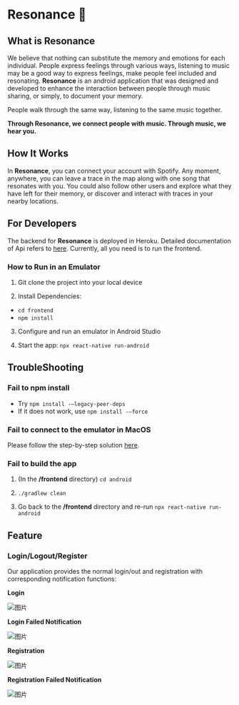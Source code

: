 # Resonance 🎵

## What is Resonance 
We believe that nothing can substitute the memory and emotions for each individual. People express feelings through various ways, listening to music may be a good way to express feelings, make people feel included and resonating. **Resonance** is an android application that was designed and developed to enhance the interaction between people through music sharing, or simply, to document your memory. 

People walk through the same way, listening to the same music together. 

**Through Resonance, we connect people with music. Through music, we hear you.**


## How It Works 

In **Resonance**, you can connect your account with Spotify. Any moment, anywhere, you can leave a trace in the map along with one song that resonates with you. You could also follow other users and explore what they have left for their memory, or discover and interact with traces in your nearby locations. 

## For Developers 
The backend for **Resonance** is deployed in Heroku. Detailed documentation of Api refers to [here](https://github.com/yongk1/resonance-backend). Currently, all you need is to run the frontend. 

### How to Run in an Emulator 

1. Git clone the project into your local device


2. Install Dependencies: 
-  `cd frontend`
- `npm install`

3. Configure and run an emulator in Android Studio


4. Start the app: `npx react-native run-android` 

## TroubleShooting 

### Fail to npm install 

 -  Try  `npm install -—legacy-peer-deps`
 -  If it does not work, use  `npm install -—force`
    
    



### Fail to connect to the emulator in MacOS 

Please follow the step-by-step solution [here](https://github.com/facebook/react-native/issues/28712#issuecomment-617384353).

### Fail to build the app 

1. (In the **/frontend** directory) `cd android` 

2. `./gradlew clean`

3. Go back to the **/frontend** directory and re-run `npx react-native run-android` 

   

## Feature



### Login/Logout/Register 

Our application provides the normal login/out and registration with corresponding notification functions:

**Login**

![图片](https://user-images.githubusercontent.com/92515186/199439379-682ad4d2-a639-44f3-a5b8-a1125cc9e978.png)


**Login Failed Notification**

![图片](https://user-images.githubusercontent.com/92515186/199439451-8df7fe63-4341-4cfc-a9ff-40f34f3dbc27.png)

**Registration**

![图片](https://user-images.githubusercontent.com/92515186/199439496-dfbdca95-7121-46f4-9c37-4a9615f35f5e.png)

**Registration Failed Notification**

![图片](https://user-images.githubusercontent.com/92515186/199439667-2c2fdedb-294a-4370-afe9-6ecbde842216.png)


